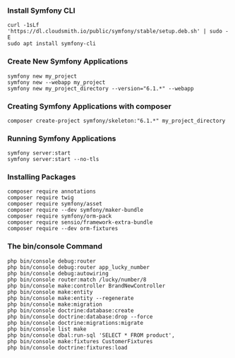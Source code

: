 ### Install Symfony CLI
```
curl -1sLf 'https://dl.cloudsmith.io/public/symfony/stable/setup.deb.sh' | sudo -E 
sudo apt install symfony-cli
```

### Create New Symfony Applications
```
symfony new my_project
symfony new --webapp my_project
symfony new my_project_directory --version="6.1.*" --webapp
```

### Creating Symfony Applications with composer
```
composer create-project symfony/skeleton:"6.1.*" my_project_directory
```

### Running Symfony Applications
```
symfony server:start
symfony server:start --no-tls
```

### Installing Packages
```
composer require annotations
composer require twig
composer require symfony/asset
composer require --dev symfony/maker-bundle
composer require symfony/orm-pack
composer require sensio/framework-extra-bundle
composer require --dev orm-fixtures
```

### The bin/console Command
```
php bin/console debug:router
php bin/console debug:router app_lucky_number
php bin/console debug:autowiring
php bin/console router:match /lucky/number/8
php bin/console make:controller BrandNewController
php bin/console make:entity
php bin/console make:entity --regenerate
php bin/console make:migration
php bin/console doctrine:database:create
php bin/console doctrine:database:drop --force
php bin/console doctrine:migrations:migrate
php bin/console list make
php bin/console dbal:run-sql 'SELECT * FROM product',
php bin/console make:fixtures CustomerFixtures
php bin/console doctrine:fixtures:load
```